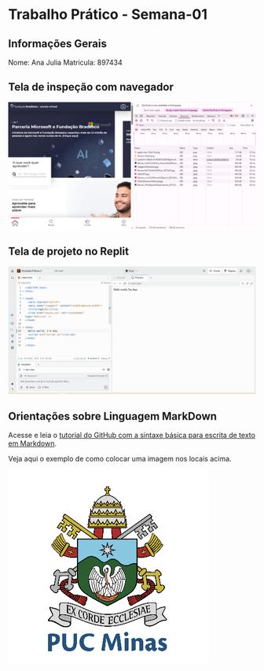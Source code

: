 # Trabalho Prático - Semana-01

## Informações Gerais

Nome: Ana Julia
Matricula: 897434

## Tela de inspeção com navegador

![Tela de Inspeção](<images/Inspec Ferramenta Dev.png>)


## Tela de projeto no Replit

![Projeto no Replit](<images/site replit.png>)

## Orientações sobre Linguagem MarkDown

Acesse e leia o [tutorial do GitHub com a sintaxe básica para escrita de texto em Markdown](https://docs.github.com/pt/get-started/writing-on-github/getting-started-with-writing-and-formatting-on-github/basic-writing-and-formatting-syntax).

Veja aqui o exemplo de como colocar uma imagem nos locais acima. 

![Brasão PUC Minas](images/brasao_puc.png)
